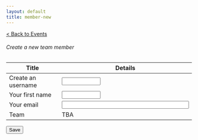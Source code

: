 ```yaml
---
layout: default
title: member-new
---
```

<a href="/sb-admin-jekyll/docs/services/events/" role="button" class="btn btn-success btn-large">< Back to Events</a>

<div>
        <div class="card shadow mb-4">
            <div class="card-header py-3">
                <h6 class="m-0 font-weight-bold text-primary">Create a new team member</h6>
            </div>
            <div class="card-body">
                <div class="table-responsive">
                    <table class="table table-bordered" id="22" width="100%" cellspacing="0">
                        <thead><th>Title</th><th>Details</th></thead>                       
                            <tbody>
                                <tr><td>Create an username</td>
                                <td><input type="text" id="alias" name="alias" required minlength="4" maxlength="8" size="10"></td></tr>
                                <tr><td>Your first name</td>
                                <td><input type="text" id="first_name" name="first_name" required
                            minlength="4" maxlength="8" size="10"></td></tr>
                                <tr><td>Your email</td><td><input type="text" id="emailmain" name="emailmain" required
                            minlength="4" maxlength="120" size="40"></td></tr>
                                <tr><td>Team</td><td>TBA</td></tr>
                            </tbody>         
                    </table>
                </div>
            </div>
        <div>
</div>
<div>
    <button class="btn btn-primary btn-block" type="button" id="btn1"  onclick='fn1()'>Save</button>
</div>